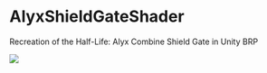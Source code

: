 # AlyxShieldGateShader
Recreation of the Half-Life: Alyx Combine Shield Gate in Unity BRP

![](https://thumbs.gfycat.com/SimpleNearHorseshoebat-max-1mb.gif)
